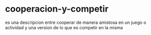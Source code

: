 # cooperacion-y-competir
es una descripcion entre cooperar de manera amistosa en un juego o actividad y una version de lo que es competir en la misma
